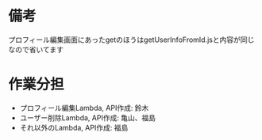 # 備考
プロフィール編集画面にあったgetのほうはgetUserInfoFromId.jsと内容が同じなので省いてます

# 作業分担
- プロフィール編集Lambda, API作成: 鈴木
- ユーザー削除Lambda, API作成: 亀山、福島
- それ以外のLambda, API作成: 福島